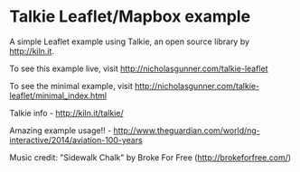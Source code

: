 Talkie Leaflet/Mapbox example
===========

A simple Leaflet example using Talkie, an open source library by http://kiln.it.

To see this example live, visit http://nicholasgunner.com/talkie-leaflet

To see the minimal example, visit http://nicholasgunner.com/talkie-leaflet/minimal_index.html

Talkie info - http://kiln.it/talkie/

Amazing example usage!! - http://www.theguardian.com/world/ng-interactive/2014/aviation-100-years

Music credit: "Sidewalk Chalk" by Broke For Free (http://brokeforfree.com/)
